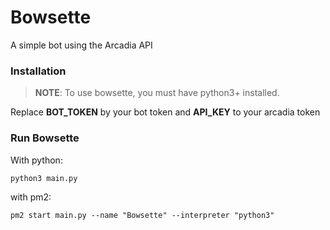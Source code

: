 # Bowsette
A simple bot using the Arcadia API

### Installation
> **NOTE**: To use bowsette, you must have python3+ installed.

Replace **BOT_TOKEN** by your bot token and **API_KEY** to your arcadia token

### Run Bowsette
With python:

```
python3 main.py
``` 

with pm2:

```
pm2 start main.py --name "Bowsette" --interpreter "python3"
```
